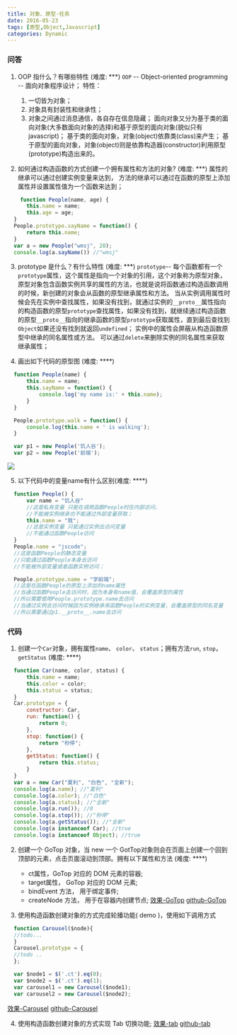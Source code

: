 ```yaml
---
title: 对象、原型-任务
date: 2016-05-23
tags: [原型,Object,Javascript]
categories: Dynamic
---
```


### 问答

1. OOP 指什么？有哪些特性 (难度: ***)
  `OOP` -- Object-oriented programming -- 面向对象程序设计；
  特性：
	1. 一切皆为对象； 
	2. 对象具有封装性和继承性； 
	3. 对象之间通过消息通信，各自存在信息隐藏；
  面向对象又分为基于类的面向对象(大多数面向对象的选择)和基于原型的面向对象(貌似只有javascript)；
  基于类的面向对象，对象(object)依靠类(class)来产生；
  基于原型的面向对象，对象(object)则是依靠构造器(constructor)利用原型(prototype)构造出来的。

2. 如何通过构造函数的方式创建一个拥有属性和方法的对象? (难度: ***)
  属性的继承可以通过创建实例变量来达到，
  方法的继承可以通过在函数的原型上添加属性并设置属性值为一个函数来达到；

  ```javascript
	  function People(name, age) {
		this.name = name;
		this.age = age;
	}
	People.prototype.sayName = function() {
		return this.name;
	}
	var a = new People("wmsj", 20);
	console.log(a.sayName()) //"wmsj"
  ```

3. prototype 是什么？有什么特性 (难度: ***)
  `prototype`-- 每个函数都有一个`prototype`属性，这个属性是指向一个对象的引用，这个对象称为原型对象，原型对象包含函数实例共享的属性的方法，也就是说将函数通过构造函数调用的时候，新创建的对象会从函数的原型继承属性和方法。
  当从实例调用属性时候会先在实例中查找属性，如果没有找到，就通过实例的`__proto__`属性指向的构造函数的原型`prototype`查找属性，如果没有找到，就继续通过构造函数的原型`__proto__`指向的继承函数的原型`prototype`获取属性，直到最后查找到`Object`如果还没有找到就返回`undefined`；
  实例中的属性会屏蔽从构造函数原型中继承的同名属性或方法。
  可以通过`delete`来删除实例的同名属性来获取继承属性；

4. 画出如下代码的原型图 (难度: ****)
  ```javascript
	function People(name) {
		this.name = name;
		this.sayName = function() {
			console.log('my name is:' + this.name);
		}
	}

	People.prototype.walk = function() {
		console.log(this.name + ' is walking');
	}

	var p1 = new People('饥人谷');
	var p2 = new People('前端');
  ```
  ![](http://wmsj100.github.io/webFile//2016/May/2016-05-23/000042.png)

5. 以下代码中的变量name有什么区别(难度: ****)
  ```javascript
	function People() {
		var name = "饥人谷"    
		//这是私有变量 只能在调用函数People时在内部访问，
		//不能被实例继承也不能通过外部变量获取；
		this.name = "我";    
		//这是实例变量 只能通过实例去访问变量
		//不能通过函数People访问
	}
	People.name = "jscode";
	//这是函数People的静态变量
	//只能通过函数People本身去访问
	//不能被外部变量或者函数实例访问；

	People.prototype.name = "学前端";
	//这是在函数People的原型上添加的name属性
	//当通过函数People去访问时，因为本身有name值，会覆盖原型的属性
	//所以需要使用People.prototype.name去访问
	//当通过实例去访问时候因为实例继承来函数People的实例变量，会覆盖原型的同名变量
	//所以需要通过p1.__proto__.name去访问
  ```

### 代码

1. 创建一个`Car`对象，拥有属性`name`、 `color`、 `status`；拥有方法`run`, `stop`，`getStatus` (难度: ****)
  ```javascript
	function Car(name, color, status) {
		this.name = name;
		this.color = color;
		this.status = status;
	}
	Car.prototype = {
		constructor: Car,
		run: function() {
			return 0;
		},
		stop: function() {
			return "秒停";
		},
		getStatus: function() {
			return this.status;
		}
	}
	var a = new Car("夏利", "白色", "全新");
	console.log(a.name); //"夏利"
	console.log(a.color); //"白色"
	console.log(a.status); //"全新"
	console.log(a.run()); //0
	console.log(a.stop()); //"秒停"
	console.log(a.getStatus()); //"全新"
	console.log(a instanceof Car); //true
	console.log(a instanceof Object); //true
  ```

2. 创建一个 GoTop 对象，当 new 一个 GotTop对象则会在页面上创建一个回到顶部的元素，点击页面滚动到顶部。拥有以下属性和方法 (难度: ****)
	- ct属性，GoTop 对应的 DOM 元素的容器;
	- target属性， GoTop 对应的 DOM 元素;
	- bindEvent 方法， 用于绑定事件;
	- createNode 方法， 用于在容器内创建节点;
	[效果-GoTop](http://wmsj100.github.io/GrowUp/html/jirengu/task35/gotop/)
	[github-GoTop](https://github.com/wmsj100/GrowUp/tree/gh-pages/html/jirengu/task35/gotop)

3. 使用构造函数创建对象的方式完成轮播功能( demo )，使用如下调用方式
  ```javascript
	function Carousel($node){
	//todo...
	}
	Carousel.prototype = {
	//todo ..
	};

	var $node1 = $('.ct').eq(0);
	var $node2 = $('.ct').eq(1);
	var carousel1 = new Carousel($node1);
	var carousel2 = new Carousel($node2);
  ```
  [效果-Carousel](http://wmsj100.github.io/GrowUp/html/jirengu/task35/carousel/)
  [github-Carousel](https://github.com/wmsj100/GrowUp/tree/gh-pages/html/jirengu/task35/carousel)

4. 使用构造函数创建对象的方式实现 Tab 切换功能;
    [效果-tab](http://wmsj100.github.io/GrowUp/html/jirengu/task35/tab/)
    [github-tab](https://github.com/wmsj100/GrowUp/tree/gh-pages/html/jirengu/task35/tab)
